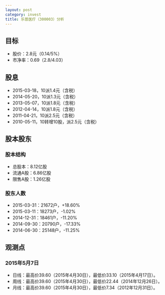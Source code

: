 ```yaml
---
layout: post
category: invest
title: 乐普医疗（300003）分析
---
```


## 目标 ##

- 股价：2.8元（0.14/5%）
- 市净率：0.69（2.8/4.03）

## 股息 ##

- 2015-03-18，10派1.4元（含税）
- 2014-05-20，10派1.3元（含税）
- 2013-05-07，10派1.8元（含税）
- 2012-04-14，10派1.8元（含税）
- 2011-04-21，10派2.5元（含税）
- 2010-05-11，10转增10股，派2.5元（含税）

## 股本股东 ##

### 股本结构 ###

- 总股本：8.12亿股
- 流通A股：6.86亿股
- 限售A股：1.26亿股

### 股东人数 ###

- 2015-03-31：21672户，+18.60%
- 2015-03-11：18273户，-1.02%
- 2014-12-31：18461户，-11.20%
- 2014-09-30：20790户，-17.33%
- 2014-06-30：25148户，-11.25%

## 观测点 ##

### 2015年5月7日 ###

- 日线：最高价39.60（2015年4月30日），最低价33.10（2015年4月17日）。
- 周线：最高价39.60（2015年4月30日），最低价22.44（2014年12月26日）。
- 月线：最高价39.60（2015年4月30日），最低价7.34（2012年12月31日）。
